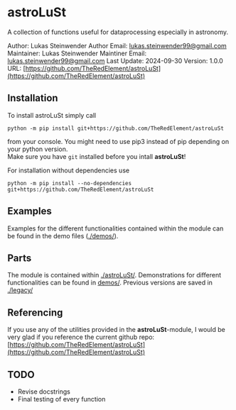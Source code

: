 # astroLuSt

A collection of functions useful for dataprocessing especially in astronomy.

Author: Lukas Steinwender
Author Email: lukas.steinwender99@gmail.com
Maintainer: Lukas Steinwender
Maintiner Email: lukas.steinwender99@gmail.com
Last Update: 2024-09-30
Version: 1.0.0
URL: [https://github.com/TheRedElement/astroLuSt](https://github.com/TheRedElement/astroLuSt)

## Installation

To install astroLuSt simply call
```shell
python -m pip install git+https://github.com/TheRedElement/astroLuSt
```
from your console.
You might need to use pip3 instead of pip depending on your python version. <br>
Make sure you have `git` installed before you intall __astroLuSt__!

For installation without dependencies use
```shell
python -m pip install --no-dependencies git+https://github.com/TheRedElement/astroLuSt
```

## Examples

Examples for the different functionalities contained within the module can be found in the demo files ([./demos/](./demos/)).

## Parts
The module is contained within [./astroLuSt/](./astroLuSt/).
Demonstrations for different functionalities can be found in [demos/](./demos/).
Previous versions are saved in [./legacy/](./legacy/)

## Referencing

If you use any of the utilities provided in the __astroLuSt__-module, I would be very glad if you reference the current github repo:
[https://github.com/TheRedElement/astroLuSt](https://github.com/TheRedElement/astroLuSt)

## TODO
* Revise docstrings
* Final testing of every function